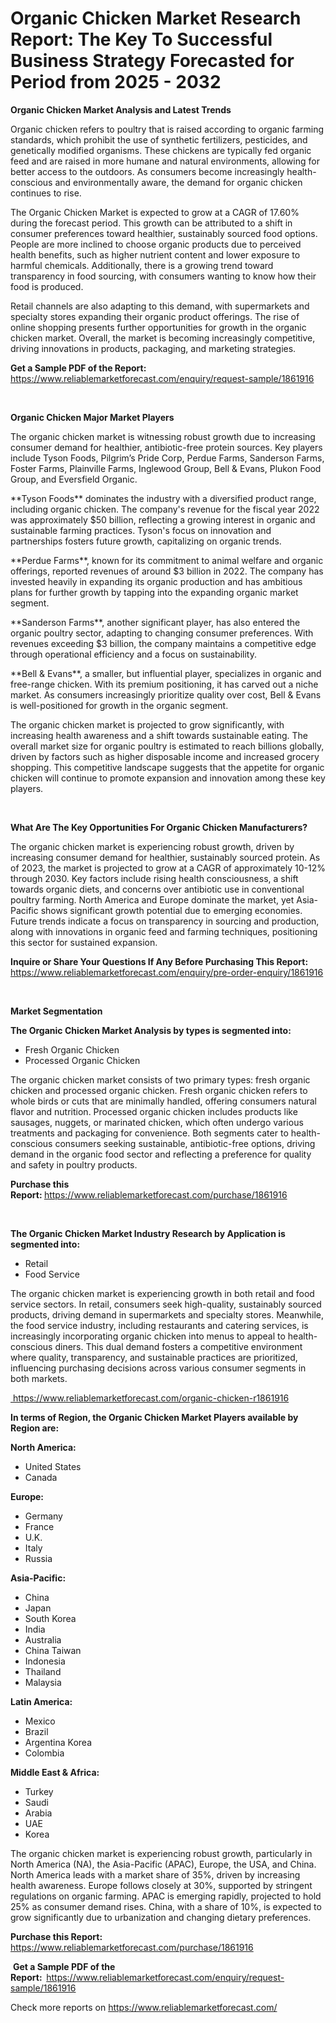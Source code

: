 <p><h1>Organic Chicken Market Research Report: The Key To Successful Business Strategy Forecasted for Period from 2025 - 2032</h1></p><p><strong>Organic Chicken Market Analysis and Latest Trends</strong></p>
<p><p>Organic chicken refers to poultry that is raised according to organic farming standards, which prohibit the use of synthetic fertilizers, pesticides, and genetically modified organisms. These chickens are typically fed organic feed and are raised in more humane and natural environments, allowing for better access to the outdoors. As consumers become increasingly health-conscious and environmentally aware, the demand for organic chicken continues to rise.</p><p>The Organic Chicken Market is expected to grow at a CAGR of 17.60% during the forecast period. This growth can be attributed to a shift in consumer preferences toward healthier, sustainably sourced food options. People are more inclined to choose organic products due to perceived health benefits, such as higher nutrient content and lower exposure to harmful chemicals. Additionally, there is a growing trend toward transparency in food sourcing, with consumers wanting to know how their food is produced.</p><p>Retail channels are also adapting to this demand, with supermarkets and specialty stores expanding their organic product offerings. The rise of online shopping presents further opportunities for growth in the organic chicken market. Overall, the market is becoming increasingly competitive, driving innovations in products, packaging, and marketing strategies.</p></p>
<p><strong>Get a Sample PDF of the Report:&nbsp;</strong> <a href="https://www.reliablemarketforecast.com/enquiry/request-sample/1861916?utm_campaign=2465&utm_medium=2&utm_source=Github&utm_content=ia&utm_term=14022025&utm_id=organic-chicken">https://www.reliablemarketforecast.com/enquiry/request-sample/1861916</a></p>
<p>&nbsp;</p>
<p><strong>Organic Chicken Major Market Players</strong></p>
<p><p>The organic chicken market is witnessing robust growth due to increasing consumer demand for healthier, antibiotic-free protein sources. Key players include Tyson Foods, Pilgrim’s Pride Corp, Perdue Farms, Sanderson Farms, Foster Farms, Plainville Farms, Inglewood Group, Bell & Evans, Plukon Food Group, and Eversfield Organic.</p><p>**Tyson Foods** dominates the industry with a diversified product range, including organic chicken. The company's revenue for the fiscal year 2022 was approximately $50 billion, reflecting a growing interest in organic and sustainable farming practices. Tyson's focus on innovation and partnerships fosters future growth, capitalizing on organic trends.</p><p>**Perdue Farms**, known for its commitment to animal welfare and organic offerings, reported revenues of around $3 billion in 2022. The company has invested heavily in expanding its organic production and has ambitious plans for further growth by tapping into the expanding organic market segment.</p><p>**Sanderson Farms**, another significant player, has also entered the organic poultry sector, adapting to changing consumer preferences. With revenues exceeding $3 billion, the company maintains a competitive edge through operational efficiency and a focus on sustainability.</p><p>**Bell & Evans**, a smaller, but influential player, specializes in organic and free-range chicken. With its premium positioning, it has carved out a niche market. As consumers increasingly prioritize quality over cost, Bell & Evans is well-positioned for growth in the organic segment.</p><p>The organic chicken market is projected to grow significantly, with increasing health awareness and a shift towards sustainable eating. The overall market size for organic poultry is estimated to reach billions globally, driven by factors such as higher disposable income and increased grocery shopping. This competitive landscape suggests that the appetite for organic chicken will continue to promote expansion and innovation among these key players.</p></p>
<p>&nbsp;</p>
<p><strong>What Are The Key Opportunities For Organic Chicken Manufacturers?</strong></p>
<p><p>The organic chicken market is experiencing robust growth, driven by increasing consumer demand for healthier, sustainably sourced protein. As of 2023, the market is projected to grow at a CAGR of approximately 10-12% through 2030. Key factors include rising health consciousness, a shift towards organic diets, and concerns over antibiotic use in conventional poultry farming. North America and Europe dominate the market, yet Asia-Pacific shows significant growth potential due to emerging economies. Future trends indicate a focus on transparency in sourcing and production, along with innovations in organic feed and farming techniques, positioning this sector for sustained expansion.</p></p>
<p><strong>Inquire or Share Your Questions If Any Before Purchasing This Report:</strong> <a href="https://www.reliablemarketforecast.com/enquiry/pre-order-enquiry/1861916?utm_campaign=2465&utm_medium=2&utm_source=Github&utm_content=ia&utm_term=14022025&utm_id=organic-chicken">https://www.reliablemarketforecast.com/enquiry/pre-order-enquiry/1861916</a></p>
<p>&nbsp;</p>
<p><strong>Market Segmentation</strong></p>
<p><strong>The Organic Chicken Market Analysis by types is segmented into:</strong></p>
<p><ul><li>Fresh Organic Chicken</li><li>Processed Organic Chicken</li></ul></p>
<p><p>The organic chicken market consists of two primary types: fresh organic chicken and processed organic chicken. Fresh organic chicken refers to whole birds or cuts that are minimally handled, offering consumers natural flavor and nutrition. Processed organic chicken includes products like sausages, nuggets, or marinated chicken, which often undergo various treatments and packaging for convenience. Both segments cater to health-conscious consumers seeking sustainable, antibiotic-free options, driving demand in the organic food sector and reflecting a preference for quality and safety in poultry products.</p></p>
<p><strong>Purchase this Report:&nbsp;</strong><a href="https://www.reliablemarketforecast.com/purchase/1861916?utm_campaign=2465&utm_medium=2&utm_source=Github&utm_content=ia&utm_term=14022025&utm_id=organic-chicken">https://www.reliablemarketforecast.com/purchase/1861916</a></p>
<p>&nbsp;</p>
<p><strong>The Organic Chicken Market Industry Research by Application is segmented into:</strong></p>
<p><ul><li>Retail</li><li>Food Service</li></ul></p>
<p><p>The organic chicken market is experiencing growth in both retail and food service sectors. In retail, consumers seek high-quality, sustainably sourced products, driving demand in supermarkets and specialty stores. Meanwhile, the food service industry, including restaurants and catering services, is increasingly incorporating organic chicken into menus to appeal to health-conscious diners. This dual demand fosters a competitive environment where quality, transparency, and sustainable practices are prioritized, influencing purchasing decisions across various consumer segments in both markets.</p></p>
<p><a href="https://www.reliablemarketforecast.com/organic-chicken-r1861916?utm_campaign=2465&utm_medium=2&utm_source=Github&utm_content=ia&utm_term=14022025&utm_id=organic-chicken">&nbsp;https://www.reliablemarketforecast.com/organic-chicken-r1861916</a></p>
<p><strong>In terms of Region, the Organic Chicken Market Players available by Region are:</strong></p>
<p>
    <p> <strong> North America: </strong>
        <ul>
            <li>United States</li>
            <li>Canada</li>
        </ul>
        </p> 
    <p> <strong> Europe: </strong>
        <ul>
            <li>Germany</li>
            <li>France</li>
            <li>U.K.</li>
            <li>Italy</li>
            <li>Russia</li>
        </ul>
        </p> 
    <p> <strong> Asia-Pacific: </strong>
        <ul>
            <li>China</li>
            <li>Japan</li>
            <li>South Korea</li>
            <li>India</li>
            <li>Australia</li>
            <li>China Taiwan</li>
            <li>Indonesia</li>
            <li>Thailand</li>
            <li>Malaysia</li>
        </ul>
        </p> 
    <p> <strong> Latin America: </strong>
        <ul>
            <li>Mexico</li>
            <li>Brazil</li>
            <li>Argentina Korea</li>
            <li>Colombia</li>
        </ul>
        </p> 
    <p> <strong> Middle East & Africa: </strong>
        <ul>
            <li>Turkey</li>
            <li>Saudi</li>
            <li>Arabia</li>
            <li>UAE</li>
            <li>Korea</li>
        </ul>
    </p>
    </p>
<p><p>The organic chicken market is experiencing robust growth, particularly in North America (NA), the Asia-Pacific (APAC), Europe, the USA, and China. North America leads with a market share of 35%, driven by increasing health awareness. Europe follows closely at 30%, supported by stringent regulations on organic farming. APAC is emerging rapidly, projected to hold 25% as consumer demand rises. China, with a share of 10%, is expected to grow significantly due to urbanization and changing dietary preferences.</p></p>
<p><strong>Purchase this Report: </strong><a href="https://www.reliablemarketforecast.com/purchase/1861916?utm_campaign=2465&utm_medium=2&utm_source=Github&utm_content=ia&utm_term=14022025&utm_id=organic-chicken">https://www.reliablemarketforecast.com/purchase/1861916</a></p>
<p>&nbsp;<strong>Get a Sample PDF of the Report:&nbsp;&nbsp;</strong><a href="https://www.reliablemarketforecast.com/enquiry/request-sample/1861916?utm_campaign=2465&utm_medium=2&utm_source=Github&utm_content=ia&utm_term=14022025&utm_id=organic-chicken">https://www.reliablemarketforecast.com/enquiry/request-sample/1861916</a></p>
<p><strong></strong></p>
<p>Check more reports on <a href="https://www.reliablemarketforecast.com/?utm_campaign=2465&utm_medium=2&utm_source=Github&utm_content=ia&utm_term=14022025&utm_id=organic-chicken">https://www.reliablemarketforecast.com/</a></p>